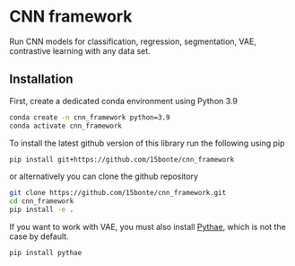 # CNN framework

Run CNN models for classification, regression, segmentation, VAE, contrastive learning with any data set.

## Installation

First, create a dedicated conda environment using Python 3.9

```bash
conda create -n cnn_framework python=3.9
conda activate cnn_framework
```

To install the latest github version of this library run the following using pip

```bash
pip install git+https://github.com/15bonte/cnn_framework
```

or alternatively you can clone the github repository

```bash
git clone https://github.com/15bonte/cnn_framework.git
cd cnn_framework
pip install -e .
```

If you want to work with VAE, you must also install [Pythae](https://github.com/clementchadebec/benchmark_VAE/tree/main), which is not the case by default.

```bash
pip install pythae
```
